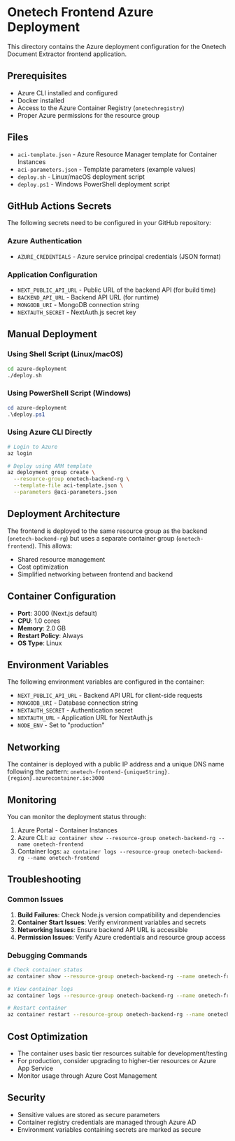 # Onetech Frontend Azure Deployment

This directory contains the Azure deployment configuration for the Onetech Document Extractor frontend application.

## Prerequisites

- Azure CLI installed and configured
- Docker installed
- Access to the Azure Container Registry (`onetechregistry`)
- Proper Azure permissions for the resource group

## Files

- `aci-template.json` - Azure Resource Manager template for Container Instances
- `aci-parameters.json` - Template parameters (example values)
- `deploy.sh` - Linux/macOS deployment script
- `deploy.ps1` - Windows PowerShell deployment script

## GitHub Actions Secrets

The following secrets need to be configured in your GitHub repository:

### Azure Authentication
- `AZURE_CREDENTIALS` - Azure service principal credentials (JSON format)

### Application Configuration
- `NEXT_PUBLIC_API_URL` - Public URL of the backend API (for build time)
- `BACKEND_API_URL` - Backend API URL (for runtime)
- `MONGODB_URI` - MongoDB connection string
- `NEXTAUTH_SECRET` - NextAuth.js secret key

## Manual Deployment

### Using Shell Script (Linux/macOS)
```bash
cd azure-deployment
./deploy.sh
```

### Using PowerShell Script (Windows)
```powershell
cd azure-deployment
.\deploy.ps1
```

### Using Azure CLI Directly
```bash
# Login to Azure
az login

# Deploy using ARM template
az deployment group create \
  --resource-group onetech-backend-rg \
  --template-file aci-template.json \
  --parameters @aci-parameters.json
```

## Deployment Architecture

The frontend is deployed to the same resource group as the backend (`onetech-backend-rg`) but uses a separate container group (`onetech-frontend`). This allows:

- Shared resource management
- Cost optimization
- Simplified networking between frontend and backend

## Container Configuration

- **Port**: 3000 (Next.js default)
- **CPU**: 1.0 cores
- **Memory**: 2.0 GB
- **Restart Policy**: Always
- **OS Type**: Linux

## Environment Variables

The following environment variables are configured in the container:

- `NEXT_PUBLIC_API_URL` - Backend API URL for client-side requests
- `MONGODB_URI` - Database connection string
- `NEXTAUTH_SECRET` - Authentication secret
- `NEXTAUTH_URL` - Application URL for NextAuth.js
- `NODE_ENV` - Set to "production"

## Networking

The container is deployed with a public IP address and a unique DNS name following the pattern:
`onetech-frontend-{uniqueString}.{region}.azurecontainer.io:3000`

## Monitoring

You can monitor the deployment status through:

1. Azure Portal - Container Instances
2. Azure CLI: `az container show --resource-group onetech-backend-rg --name onetech-frontend`
3. Container logs: `az container logs --resource-group onetech-backend-rg --name onetech-frontend`

## Troubleshooting

### Common Issues

1. **Build Failures**: Check Node.js version compatibility and dependencies
2. **Container Start Issues**: Verify environment variables and secrets
3. **Networking Issues**: Ensure backend API URL is accessible
4. **Permission Issues**: Verify Azure credentials and resource group access

### Debugging Commands

```bash
# Check container status
az container show --resource-group onetech-backend-rg --name onetech-frontend

# View container logs
az container logs --resource-group onetech-backend-rg --name onetech-frontend

# Restart container
az container restart --resource-group onetech-backend-rg --name onetech-frontend
```

## Cost Optimization

- The container uses basic tier resources suitable for development/testing
- For production, consider upgrading to higher-tier resources or Azure App Service
- Monitor usage through Azure Cost Management

## Security

- Sensitive values are stored as secure parameters
- Container registry credentials are managed through Azure AD
- Environment variables containing secrets are marked as secure